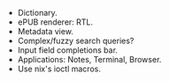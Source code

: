 - Dictionary.
- ePUB renderer: RTL.
- Metadata view.
- Complex/fuzzy search queries?
- Input field completions bar.
- Applications: Notes, Terminal, Browser.
- Use nix's ioctl macros.

